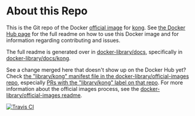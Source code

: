 # About this Repo

This is the Git repo of the Docker [official image](https://docs.docker.com/docker-hub/official_repos/) for [kong](https://registry.hub.docker.com/_/kong/). See [the Docker Hub page](https://registry.hub.docker.com/_/kong/) for the full readme on how to use this Docker image and for information regarding contributing and issues.

The full readme is generated over in [docker-library/docs](https://github.com/docker-library/docs), specifically in [docker-library/docs/kong](https://github.com/docker-library/docs/tree/master/kong).

See a change merged here that doesn't show up on the Docker Hub yet? Check [the "library/kong" manifest file in the docker-library/official-images repo](https://github.com/docker-library/official-images/blob/master/library/kong), especially [PRs with the "library/kong" label on that repo](https://github.com/docker-library/official-images/labels/library%2Fkong). For more information about the official images process, see the [docker-library/official-images readme](https://github.com/docker-library/official-images/blob/master/README.md).

[![Travis CI](https://img.shields.io/travis/docker-library/kong/master.svg)](https://travis-ci.org/docker-library/kong/branches)

<!-- THIS FILE IS GENERATED BY https://github.com/docker-library/docs/blob/master/generate-repo-stub-readme.sh -->